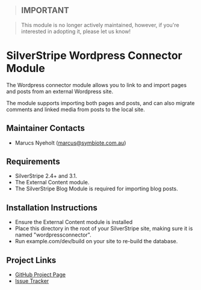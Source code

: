 > ## **IMPORTANT**

> This module is no longer actively maintained, however, if you're interested in adopting it, please let us know!

# SilverStripe Wordpress Connector Module

The Wordpress connector module allows you to link to and import pages and posts
from an external Wordpress site.

The module supports importing both pages and posts, and can also migrate comments
and linked media from posts to the local site.

## Maintainer Contacts
*  Marucs Nyeholt (<marcus@symbiote.com.au>)

## Requirements
*  SilverStripe 2.4+ and 3.1.
*  The External Content module.
*  The SilverStripe Blog Module is required for importing blog posts.

## Installation Instructions
*  Ensure the External Content module is installed
*  Place this directory in the root of your SilverStripe site, making sure it
   is named "wordpressconnector".
*  Run example.com/dev/build on your site to re-build the database.

## Project Links
*  [GitHub Project Page](https://github.com/ajshort/silverstripe-wordpressconnector)
*  [Issue Tracker](https://github.com/ajshort/silverstripe-wordpressconnector/issues)
